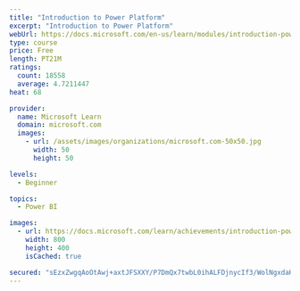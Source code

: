 ```yaml
---
title: "Introduction to Power Platform"
excerpt: "Introduction to Power Platform"
webUrl: https://docs.microsoft.com/en-us/learn/modules/introduction-power-platform/
type: course
price: Free
length: PT21M
ratings:
  count: 18558
  average: 4.7211447
heat: 68

provider:
  name: Microsoft Learn
  domain: microsoft.com
  images:
    - url: /assets/images/organizations/microsoft.com-50x50.jpg
      width: 50
      height: 50

levels:
  - Beginner

topics:
  - Power BI

images:
  - url: https://docs.microsoft.com/learn/achievements/introduction-power-platform-social.png
    width: 800
    height: 400
    isCached: true

secured: "sEzxZwgqAoOtAwj+axtJFSXXY/P7DmQx7twbL0ihALFDjnycIf3/WolNgxdaKhxFa2+RBgyJZ/fZGmAC3hZMHyBJYAlDCw+kyyI+Il/aDdNN6cfAjzQLJYlwOTXw1a7HkSecssxNv8/jXKtjXs/1DRxvhZ+HuBn3eWHHU14vsTWEpTqjs0B4vdUpFxOrHMK23gxDFUKUew0k9Wm7dfkvBC49QQ4PMP1Y6LNWJZwcW0jjYpDQAt0rmuvwNsqvWW2uVDCCbaWIkn1U5ySqaGiuxWfUhBq9it8AOXElJES+0i+aP6EETSrBr3YA2CicuQeYw75ob/DVgM3Hqk7MWh/TxNQcIMLGV2EhyKLfPps6dB65KpWmh2B9CewGhuUksJtXGMEfihYtu3yAgmp1F+niCcKKodVHSCSjp725T3stfrgaVdwH6QBVYJxTFm+ZtKv2;44D6CVxynfKBX5fKh9oEGA=="
---
```



